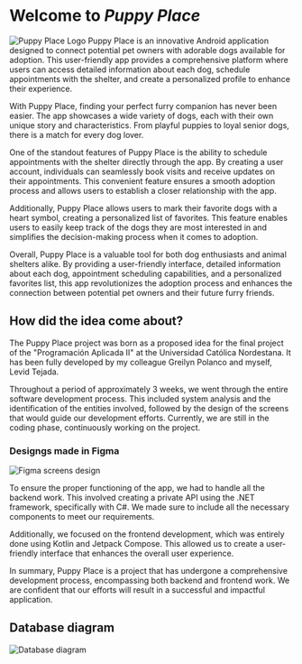 # Welcome to _Puppy Place_
![Puppy Place Logo](https://i.ibb.co/z5H8jYZ/logo.jpg)
Puppy Place is an innovative Android application designed to connect potential pet owners with adorable dogs available for adoption. This user-friendly app provides a comprehensive platform where users can access detailed information about each dog, schedule appointments with the shelter, and create a personalized profile to enhance their experience.

With Puppy Place, finding your perfect furry companion has never been easier. The app showcases a wide variety of dogs, each with their own unique story and characteristics. From playful puppies to loyal senior dogs, there is a match for every dog lover.

One of the standout features of Puppy Place is the ability to schedule appointments with the shelter directly through the app. By creating a user account, individuals can seamlessly book visits and receive updates on their appointments. This convenient feature ensures a smooth adoption process and allows users to establish a closer relationship with the app.

Additionally, Puppy Place allows users to mark their favorite dogs with a heart symbol, creating a personalized list of favorites. This feature enables users to easily keep track of the dogs they are most interested in and simplifies the decision-making process when it comes to adoption.

Overall, Puppy Place is a valuable tool for both dog enthusiasts and animal shelters alike. By providing a user-friendly interface, detailed information about each dog, appointment scheduling capabilities, and a personalized favorites list, this app revolutionizes the adoption process and enhances the connection between potential pet owners and their future furry friends.

## How did the idea come about?
The Puppy Place project was born as a proposed idea for the final project of the "Programación Aplicada II" at the Universidad Católica Nordestana. It has been fully developed by my colleague Greilyn Polanco and myself, Levid Tejada.

Throughout a period of approximately 3 weeks, we went through the entire software development process. This included system analysis and the identification of the entities involved, followed by the design of the screens that would guide our development efforts. Currently, we are still in the coding phase, continuously working on the project.
### Designgs made in Figma
![Figma screens design](https://i.ibb.co/W6Gt0jB/Screens.png)

To ensure the proper functioning of the app, we had to handle all the backend work. This involved creating a private API using the .NET framework, specifically with C#. We made sure to include all the necessary components to meet our requirements.

Additionally, we focused on the frontend development, which was entirely done using Kotlin and Jetpack Compose. This allowed us to create a user-friendly interface that enhances the overall user experience.

In summary, Puppy Place is a project that has undergone a comprehensive development process, encompassing both backend and frontend work. We are confident that our efforts will result in a successful and impactful application.

## Database diagram

![Database diagram](https://i.imgur.com/0GSO92h.png)
